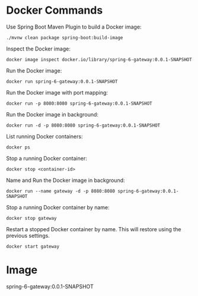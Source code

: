# Docker Commands

Use Spring Boot Maven Plugin to build a Docker image:

```shell
./mvnw clean package spring-boot:build-image
```

Inspect the Docker image:
```shell
docker image inspect docker.io/library/spring-6-gateway:0.0.1-SNAPSHOT
```

Run the Docker image:
```shell
docker run spring-6-gateway:0.0.1-SNAPSHOT
```

Run the Docker image with port mapping:
```shell
docker run -p 8080:8080 spring-6-gateway:0.0.1-SNAPSHOT
```

Run the Docker image in background:
```shell
docker run -d -p 8080:8080 spring-6-gateway:0.0.1-SNAPSHOT
```

List running Docker containers:
```shell
docker ps
```

Stop a running Docker container:
```shell
docker stop <container-id>
```

Name and Run the Docker image in background:
```shell
docker run --name gateway -d -p 8080:8080 spring-6-gateway:0.0.1-SNAPSHOT
```

Stop a running Docker container by name:
```shell
docker stop gateway
```

Restart a stopped Docker container by name. This will restore using the previous settings.
```shell
docker start gateway
```

# Image
spring-6-gateway:0.0.1-SNAPSHOT












